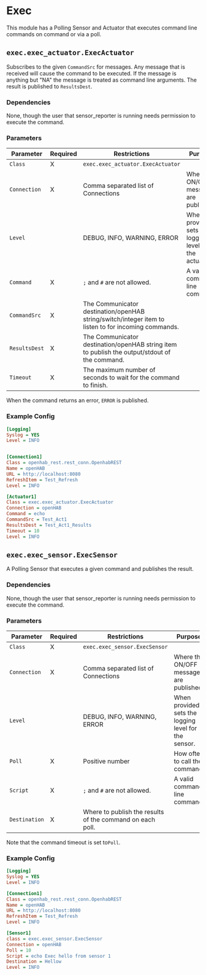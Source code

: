 # Exec

This module has a Polling Sensor and Actuator that executes command line commands on command or via a poll.

## `exec.exec_actuator.ExecActuator`

Subscribes to the given `CommandSrc` for messages.
Any message that is received will cause the command to be executed.
If the message is anything but "NA" the message is treated as command line arguments.
The result is published to `ResultsDest`.

### Dependencies

None, though the user that sensor_reporter is running needs permission to execute the command.

### Parameters

Parameter | Required | Restrictions | Purpose
-|-|-|-
`Class` | X | `exec.exec_actuator.ExecActuator` |
`Connection` | X | Comma separated list of Connections | Where the ON/OFF messages are published.
`Level` | | DEBUG, INFO, WARNING, ERROR | When provided, sets the logging level for the actuator.
`Command` | X | `;` and `#` are not allowed. | A valid command line command.
`CommandSrc` | X | The Communicator destination/openHAB string/switch/integer item to listen to for incoming commands.
`ResultsDest` | X | The Communicator destination/openHAB string item to publish the output/stdout of the command.
`Timeout` | X | The maximum number of seconds to wait for the command to finish.

When the command returns an error, `ERROR` is published.

### Example Config

```ini
[Logging]
Syslog = YES
Level = INFO


[Connection1]
Class = openhab_rest.rest_conn.OpenhabREST
Name = openHAB
URL = http://localhost:8080
RefreshItem = Test_Refresh
Level = INFO

[Actuator1]
Class = exec.exec_actuator.ExecActuator
Connection = openHAB
Command = echo
CommandSrc = Test_Act1
ResultsDest = Test_Act1_Results
Timeout = 10
Level = INFO
```

## `exec.exec_sensor.ExecSensor`

A Polling Sensor that executes a given command and publishes the result.

### Dependencies

None, though the user that sensor_reporter is running needs permission to execute the command.

### Parameters

Parameter | Required | Restrictions | Purpose
-|-|-|-
`Class` | X | `exec.exec_sensor.ExecSensor` |
`Connection` | X | Comma separated list of Connections | Where the ON/OFF messages are published.
`Level` | | DEBUG, INFO, WARNING, ERROR | When provided, sets the logging level for the sensor.
`Poll` | X | Positive number | How often to call the command
`Script` | X | `;` and `#` are not allowed. | A valid command line command.
`Destination` | X | Where to publish the results of the command on each poll.

Note that the command timeout is set to`Poll`.

### Example Config

```ini
[Logging]
Syslog = YES
Level = INFO

[Connection1]
Class = openhab_rest.rest_conn.OpenhabREST
Name = openHAB
URL = http://localhost:8080
RefreshItem = Test_Refresh
Level = INFO

[Sensor1]
class = exec.exec_sensor.ExecSensor
Connection = openHAB
Poll = 10
Script = echo Exec hello from sensor 1
Destination = Hellow
Level = INFO
```
